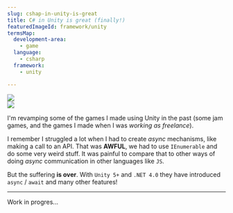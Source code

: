 ```yaml
---
slug: cshap-in-unity-is-great
title: C# in Unity is great (finally!)
featuredImageId: framework/unity
termsMap:
  development-area:
    - game
  language:
    - csharp
  framework:
    - unity

---
```


<div class="flex">
  <div class="flex-1">
    <RouterLink class="text-center" to="/project/game/callet"><img src="project/callet/icon" /></RouterLink>
  </div>
  <div class="flex-1">
    <RouterLink class="text-center" to="/project/game/ivy"><img src="project/ivy/icon" /></RouterLink>
  </div>
</div>

I'm revamping some of the games I made using Unity in the past (some jam games, and the games I made when I was _working as freelance_).


I remember I struggled a lot when I had to create _async_ mechanisms, like making a call to an API. That was **AWFUL**, we had to use `IEnumerable` and do some very weird stuff. It was painful to compare that to other ways of doing _async_ communication  in other languages like `JS`.

But the suffering **is over**. With `Unity 5+` and `.NET 4.0` they have introduced `async` / `await` and many other features!

---

Work in progres...